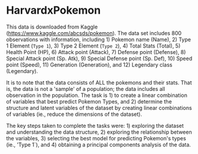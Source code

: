 # HarvardxPokemon
This data is downloaded from Kaggle (https://www.kaggle.com/abcsds/pokemon).
The data set includes 800 observations with information, including 1) Pokemon name (Name), 2) Type 1 Element (`Type 1`), 3) Type 2 Element (`Type 2`), 4) Total Stats (Total), 5) Health Point (HP), 6) Attack point (Attack), 7) Defense point (Defense), 8) Special Attack point (Sp. Atk), 9) Special Defense point (Sp. Def), 10) Speed point (Speed), 11) Generation (Generation), and 12) Legendary class (Legendary). 


It is to note that the data consists of ALL the pokemons and their stats. That is, the data is not a 'sample' of a population; the data includes all observation in the population. The task is 1) to create a linear combination of variables that best predict Pokemon Types, and 2) determine the structure and latent variables of the dataset by creating linear combinations of variables (ie., reduce the dimensions of the dataset). 

The key steps taken to complete the tasks were: 1) exploring the dataset and understanding the data structure, 2) exploring the relationship between the variables, 3) selecting the best model for predicting Pokemon's types (ie., 'Type 1`), and 4) obtaining a principal components analysis of the data.
